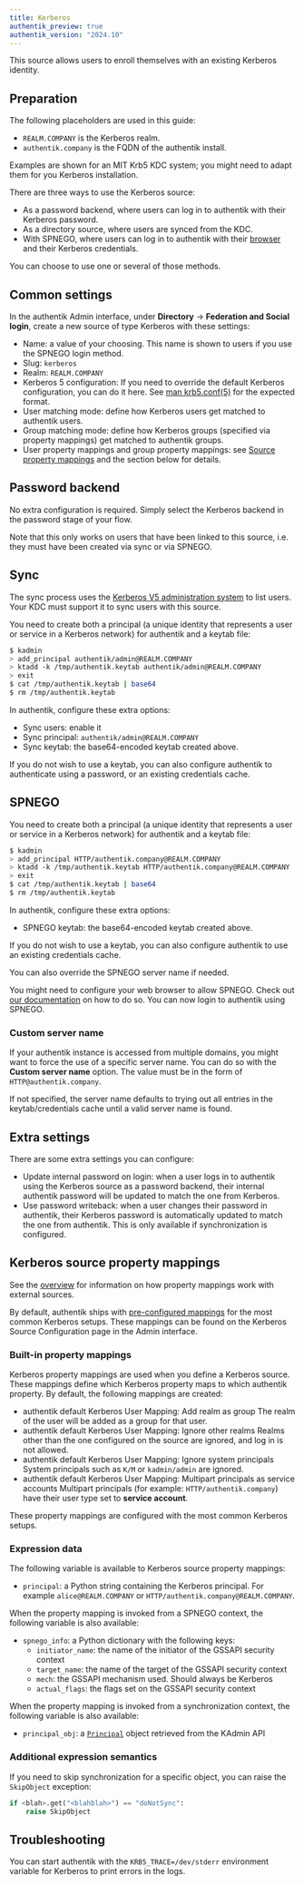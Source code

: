 ```yaml
---
title: Kerberos
authentik_preview: true
authentik_version: "2024.10"
---
```


This source allows users to enroll themselves with an existing Kerberos identity.

## Preparation

The following placeholders are used in this guide:

- `REALM.COMPANY` is the Kerberos realm.
- `authentik.company` is the FQDN of the authentik install.

Examples are shown for an MIT Krb5 KDC system; you might need to adapt them for you Kerberos installation.

There are three ways to use the Kerberos source:

- As a password backend, where users can log in to authentik with their Kerberos password.
- As a directory source, where users are synced from the KDC.
- With SPNEGO, where users can log in to authentik with their [browser](./browser.md) and their Kerberos credentials.

You can choose to use one or several of those methods.

## Common settings

In the authentik Admin interface, under **Directory** -> **Federation and Social login**, create a new source of type Kerberos with these settings:

- Name: a value of your choosing. This name is shown to users if you use the SPNEGO login method.
- Slug: `kerberos`
- Realm: `REALM.COMPANY`
- Kerberos 5 configuration: If you need to override the default Kerberos configuration, you can do it here. See [man krb5.conf(5)](https://web.mit.edu/kerberos/krb5-latest/doc/admin/conf_files/krb5_conf.html) for the expected format.
- User matching mode: define how Kerberos users get matched to authentik users.
- Group matching mode: define how Kerberos groups (specified via property mappings) get matched to authentik groups.
- User property mappings and group property mappings: see [Source property mappings](../../property-mappings/index.md) and the section below for details.

## Password backend

No extra configuration is required. Simply select the Kerberos backend in the password stage of your flow.

Note that this only works on users that have been linked to this source, i.e. they must have been created via sync or via SPNEGO.

## Sync

The sync process uses the [Kerberos V5 administration system](https://web.mit.edu/kerberos/krb5-latest/doc/admin/database.html) to list users. Your KDC must support it to sync users with this source.

You need to create both a principal (a unique identity that represents a user or service in a Kerberos network) for authentik and a keytab file:

```bash
$ kadmin
> add_principal authentik/admin@REALM.COMPANY
> ktadd -k /tmp/authentik.keytab authentik/admin@REALM.COMPANY
> exit
$ cat /tmp/authentik.keytab | base64
$ rm /tmp/authentik.keytab
```

In authentik, configure these extra options:

- Sync users: enable it
- Sync principal: `authentik/admin@REALM.COMPANY`
- Sync keytab: the base64-encoded keytab created above.

If you do not wish to use a keytab, you can also configure authentik to authenticate using a password, or an existing credentials cache.

## SPNEGO

You need to create both a principal (a unique identity that represents a user or service in a Kerberos network) for authentik and a keytab file:

```bash
$ kadmin
> add_principal HTTP/authentik.company@REALM.COMPANY
> ktadd -k /tmp/authentik.keytab HTTP/authentik.company@REALM.COMPANY
> exit
$ cat /tmp/authentik.keytab | base64
$ rm /tmp/authentik.keytab
```

In authentik, configure these extra options:

- SPNEGO keytab: the base64-encoded keytab created above.

If you do not wish to use a keytab, you can also configure authentik to use an existing credentials cache.

You can also override the SPNEGO server name if needed.

You might need to configure your web browser to allow SPNEGO. Check out [our documentation](./browser.md) on how to do so. You can now login to authentik using SPNEGO.

### Custom server name

If your authentik instance is accessed from multiple domains, you might want to force the use of a specific server name. You can do so with the **Custom server name** option. The value must be in the form of `HTTP@authentik.company`.

If not specified, the server name defaults to trying out all entries in the keytab/credentials cache until a valid server name is found.

## Extra settings

There are some extra settings you can configure:

- Update internal password on login: when a user logs in to authentik using the Kerberos source as a password backend, their internal authentik password will be updated to match the one from Kerberos.
- Use password writeback: when a user changes their password in authentik, their Kerberos password is automatically updated to match the one from authentik. This is only available if synchronization is configured.

## Kerberos source property mappings

See the [overview](../../property-mappings/index.md) for information on how property mappings work with external sources.

By default, authentik ships with [pre-configured mappings](#built-in-property-mappings) for the most common Kerberos setups. These mappings can be found on the Kerberos Source Configuration page in the Admin interface.

### Built-in property mappings

Kerberos property mappings are used when you define a Kerberos source. These mappings define which Kerberos property maps to which authentik property. By default, the following mappings are created:

- authentik default Kerberos User Mapping: Add realm as group
  The realm of the user will be added as a group for that user.
- authentik default Kerberos User Mapping: Ignore other realms
  Realms other than the one configured on the source are ignored, and log in is not allowed.
- authentik default Kerberos User Mapping: Ignore system principals
  System principals such as `K/M` or `kadmin/admin` are ignored.
- authentik default Kerberos User Mapping: Multipart principals as service accounts
  Multipart principals (for example: `HTTP/authentik.company`) have their user type set to **service account**.

These property mappings are configured with the most common Kerberos setups.

### Expression data

The following variable is available to Kerberos source property mappings:

- `principal`: a Python string containing the Kerberos principal. For example `alice@REALM.COMPANY` or `HTTP/authentik.company@REALM.COMPANY`.

When the property mapping is invoked from a SPNEGO context, the following variable is also available:

- `spnego_info`: a Python dictionary with the following keys:
    - `initiator_name`: the name of the initiator of the GSSAPI security context
    - `target_name`: the name of the target of the GSSAPI security context
    - `mech`: the GSSAPI mechanism used. Should always be Kerberos
    - `actual_flags`: the flags set on the GSSAPI security context

When the property mapping is invoked from a synchronization context, the following variable is also available:

- `principal_obj`: a [`Principal`](https://kadmin-rs.readthedocs.io/latest/kadmin.html#kadmin.Principal) object retrieved from the KAdmin API

### Additional expression semantics

If you need to skip synchronization for a specific object, you can raise the `SkipObject` exception:

```python
if <blah>.get("<blahblah>") == "doNotSync":
    raise SkipObject
```

## Troubleshooting

You can start authentik with the `KRB5_TRACE=/dev/stderr` environment variable for Kerberos to print errors in the logs.
